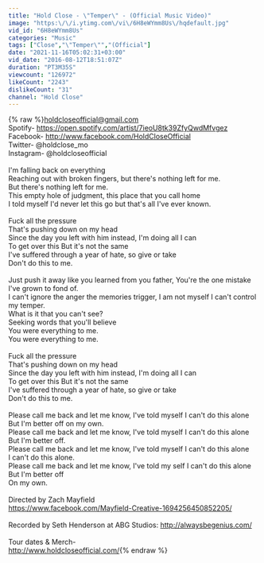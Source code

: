 ```yaml
---
title: "Hold Close - \"Temper\" - (Official Music Video)"
image: "https:\/\/i.ytimg.com\/vi\/6H8eWYmm8Us\/hqdefault.jpg"
vid_id: "6H8eWYmm8Us"
categories: "Music"
tags: ["Close","\"Temper\"","(Official"]
date: "2021-11-16T05:02:31+03:00"
vid_date: "2016-08-12T18:51:07Z"
duration: "PT3M35S"
viewcount: "126972"
likeCount: "2243"
dislikeCount: "31"
channel: "Hold Close"
---
```

{% raw %}holdcloseofficial@gmail.com<br />Spotify- <a rel="nofollow" target="blank" href="https://open.spotify.com/artist/7ieoU8tk39ZfyQwdMfvgez">https://open.spotify.com/artist/7ieoU8tk39ZfyQwdMfvgez</a><br />Facebook- <a rel="nofollow" target="blank" href="http://www.facebook.com/HoldCloseOfficial">http://www.facebook.com/HoldCloseOfficial</a><br />Twitter- @holdclose_mo<br />Instagram- @holdcloseofficial<br /><br />I'm falling back on everything<br />Reaching out with broken fingers, but there's nothing left for me. <br />But there's nothing left for me.<br />This empty hole of judgment, this place that you call home<br />I told myself I'd never let this go but that's all I've ever known.<br /><br />Fuck all the pressure <br />That's pushing down on my head <br />Since the day you left with him instead, I'm doing all I can<br />To get over this But it's not the same<br />I've suffered through a year of hate, so give or take<br />Don't do this to me.<br /><br />Just push it away like you learned from you father, You're the one mistake I've grown to fond of.<br />I can't ignore the anger the memories trigger, I am not myself I can't control my temper.<br />What is it that you can't see? <br />Seeking words that you'll believe <br />You were everything to me. <br />You were everything to me.<br /><br />Fuck all the pressure <br />That's pushing down on my head <br />Since the day you left with him instead, I'm doing all I can<br />To get over this But it's not the same<br />I've suffered through a year of hate, so give or take<br />Don't do this to me.<br /><br />Please call me back and let me know, I've told myself I can't do this alone<br />But I'm better off on my own.<br />Please call me back and let me know, I've told myself I can't do this alone<br />But I'm better off. <br />Please call me back and let me know, I've told myself I can't do this alone<br />I can't do this alone.<br />Please call me back and let me know, I've told my self I can't do this alone<br />But I'm better off <br />On my own.<br /><br />Directed by Zach Mayfield<br /><a rel="nofollow" target="blank" href="https://www.facebook.com/Mayfield-Creative-1694256450852205/">https://www.facebook.com/Mayfield-Creative-1694256450852205/</a><br /><br />Recorded by Seth Henderson at ABG Studios: <a rel="nofollow" target="blank" href="http://alwaysbegenius.com/">http://alwaysbegenius.com/</a><br /><br />Tour dates &amp; Merch-<br /><a rel="nofollow" target="blank" href="http://www.holdcloseofficial.com/">http://www.holdcloseofficial.com/</a>{% endraw %}
